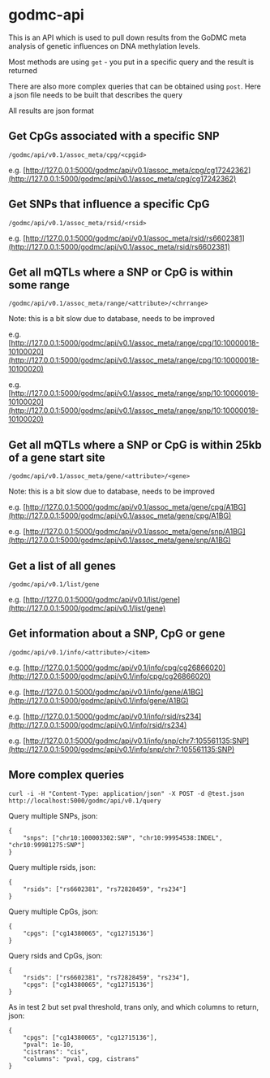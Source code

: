 # godmc-api

This is an API which is used to pull down results from the GoDMC meta analysis of genetic influences on DNA methylation levels. 

Most methods are using `get` - you put in a specific query and the result is returned

There are also more complex queries that can be obtained using `post`. Here a json file needs to be built that describes the query

All results are json format

## Get CpGs associated with a specific SNP

```
/godmc/api/v0.1/assoc_meta/cpg/<cpgid>
```

e.g. [http://127.0.0.1:5000/godmc/api/v0.1/assoc_meta/cpg/cg17242362](http://127.0.0.1:5000/godmc/api/v0.1/assoc_meta/cpg/cg17242362)

## Get SNPs that influence a specific CpG

```
/godmc/api/v0.1/assoc_meta/rsid/<rsid>
```

e.g. [http://127.0.0.1:5000/godmc/api/v0.1/assoc_meta/rsid/rs6602381](http://127.0.0.1:5000/godmc/api/v0.1/assoc_meta/rsid/rs6602381)

## Get all mQTLs where a SNP or CpG is within some range

```
/godmc/api/v0.1/assoc_meta/range/<attribute>/<chrrange>
```

Note: this is a bit slow due to database, needs to be improved

e.g. [http://127.0.0.1:5000/godmc/api/v0.1/assoc_meta/range/cpg/10:10000018-10100020](http://127.0.0.1:5000/godmc/api/v0.1/assoc_meta/range/cpg/10:10000018-10100020)

e.g. [http://127.0.0.1:5000/godmc/api/v0.1/assoc_meta/range/snp/10:10000018-10100020](http://127.0.0.1:5000/godmc/api/v0.1/assoc_meta/range/snp/10:10000018-10100020)


## Get all mQTLs where a SNP or CpG is within 25kb of a gene start site

```
/godmc/api/v0.1/assoc_meta/gene/<attribute>/<gene>
```

Note: this is a bit slow due to database, needs to be improved

e.g. [http://127.0.0.1:5000/godmc/api/v0.1/assoc_meta/gene/cpg/A1BG](http://127.0.0.1:5000/godmc/api/v0.1/assoc_meta/gene/cpg/A1BG)

e.g. [http://127.0.0.1:5000/godmc/api/v0.1/assoc_meta/gene/snp/A1BG](http://127.0.0.1:5000/godmc/api/v0.1/assoc_meta/gene/snp/A1BG)

## Get a list of all genes

```
/godmc/api/v0.1/list/gene
```

e.g. [http://127.0.0.1:5000/godmc/api/v0.1/list/gene](http://127.0.0.1:5000/godmc/api/v0.1/list/gene)


## Get information about a SNP, CpG or gene

```
/godmc/api/v0.1/info/<attribute>/<item>
```

e.g. [http://127.0.0.1:5000/godmc/api/v0.1/info/cpg/cg26866020](http://127.0.0.1:5000/godmc/api/v0.1/info/cpg/cg26866020)

e.g. [http://127.0.0.1:5000/godmc/api/v0.1/info/gene/A1BG](http://127.0.0.1:5000/godmc/api/v0.1/info/gene/A1BG)

e.g. [http://127.0.0.1:5000/godmc/api/v0.1/info/rsid/rs234](http://127.0.0.1:5000/godmc/api/v0.1/info/rsid/rs234)

e.g. [http://127.0.0.1:5000/godmc/api/v0.1/info/snp/chr7:105561135:SNP](http://127.0.0.1:5000/godmc/api/v0.1/info/snp/chr7:105561135:SNP)


## More complex queries

```
curl -i -H "Content-Type: application/json" -X POST -d @test.json http://localhost:5000/godmc/api/v0.1/query
```

Query multiple SNPs, json:

```
{
    "snps": ["chr10:100003302:SNP", "chr10:99954538:INDEL", "chr10:99981275:SNP"]
}
```

Query multiple rsids, json:

```
{
    "rsids": ["rs6602381", "rs72828459", "rs234"]
}
```

Query multiple CpGs, json:

```
{
    "cpgs": ["cg14380065", "cg12715136"]
}
```

Query rsids and CpGs, json:

```
{
    "rsids": ["rs6602381", "rs72828459", "rs234"],
    "cpgs": ["cg14380065", "cg12715136"]
}
```

As in test 2 but set pval threshold, trans only, and which columns to return, json:

```
{
    "cpgs": ["cg14380065", "cg12715136"],
    "pval": 1e-10,
    "cistrans": "cis",
    "columns": "pval, cpg, cistrans"
}
```
